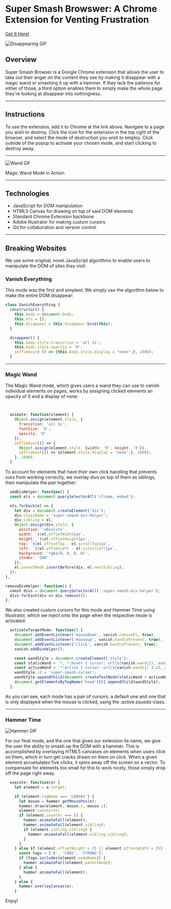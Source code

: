 # Super Smash Browswer: A Chrome Extension for Venting Frustration

[Get It Here!](https://chrome.google.com/webstore/detail/supersmashbrowser/bdlmjfkblpjnkienagkgljcodcgjjjml)

![Disappearing GIF](https://media.giphy.com/media/22RxGPGrf1UAcZobWC/giphy.gif)

## Overview

Super Smash Browser is a Google Chrome extension that allows the user to take out their anger on the content they see by making it disappear with a magic wand or smashing it up with a hammer. If they lack the patience for either of those, a third option enables them to simply make the whole page they're looking at disappear into nothingness.

---

## Instructions

To use the extension, add it to Chrome at the link above. Navigate to a page you wish to destroy. Click the icon for the extension in the top right of the browser, and select the mode of destruction you wish to employ. Click outside of the popup to activate your chosen mode, and start clicking to destroy away.

---

![Wand Gif](https://media.giphy.com/media/1r8SQfFlbvaaWeVRLZ/giphy.gif)

Magic Wand Mode in Action

---

## Technologies

- JavaScript for DOM manipulation
- HTML5 Canvas for drawing on top of said DOM elements
- Standard Chrome Extension backbone
- Adobe Illustrator for making custom cursors
- Git for collaboration and version control

---

## Breaking Websites

We use some original, novel JavaScript algorithms to enable users to manipulate the DOM of sites they visit:

### Vanish Everything

This mode was the first and simplest: We simply use the algorithm below to make the entire DOM disappear:

```javascript
class VanishEverything {
  constructor() {
    this.body = document.body;
    this.els = [];
    this.disappear = this.disappear.bind(this);
  }

  disappear() {
    this.body.style.transition = 'all 1s';
    this.body.style.opacity = '0';
    setTimeout( () => {this.body.style.display = "none";}, 2000);
  }

```

---

### Magic Wand

The Magic Wand mode, which gives users a wand they can use to vanish individual elements on pages, works by assigning clicked elements an opacity of 0 and a display of none:

```javascript


  animate: function(element) {
    Object.assign(element.style, {
      transition: 'all 1s',
      fontSize: '0',
      opacity: '0'
    });
    setTimeout(() => {
      Object.assign(element.style, {width: '0', height: '0'});
      setTimeout(() => {element.style.display = 'none';}, 1000);
    }, 1000);
  }
  ```

  To account for elements that have their own click handling that prevents ours from working correctly, we overlay divs on top of them as siblings, then manipulate the pair together:

  ```javascript
    addDivHelper: function() {
    const els = document.querySelectorAll('iframe, embed');

    els.forEach(el => {
      let div = document.createElement('div');
      div.className = 'super-smash-div-helper';
      div.sibling = el;
      Object.assign(div.style, {
        position: 'absolute',
        width: `${el.offsetWidth}px`,
        height: `${el.offsetHeight}px`,
        top: `${el.offsetTop - el.scrollTop}px`,
        left: `${el.offsetLeft - el.scrollLeft}px`,
        background: 'rgba(0, 0, 0, 0)',
        zIndex: '500'
      });
      el.parentNode.insertBefore(div, el.nextSibling);
    });
  },

  removeDivHelper: function() {
    const divs = document.querySelectorAll('.super-smash-div-helper');
    divs.forEach(div => div.remove());
  },
  ```

We also created custom cursors for this mode and Hammer Time using Illustrator, which we inject onto the page when the respective mode is activated:

```javascript
  activateTargetMode: function() {
    document.addEventListener('mousedown', vanish.removeEl, true);
    document.addEventListener('mouseup', vanish.handlePrevent, true);
    document.addEventListener('click', vanish.handlePrevent, true);
    vanish.addDivHelper();

    const wandStyle = document.createElement('style');
    const staticWand = `*, *:hover { cursor: url(${vanish.wand1}), auto !important} `;
    const activeWand = `*:active { cursor: url(${vanish.wand2}) 3 13, auto !important}`;
    wandStyle.id = 'super-smash-cursor';
    wandStyle.appendChild(document.createTextNode(staticWand + activeWand));
    document.getElementsByTagName('head')[0].appendChild(wandStyle);
  },
```

As you can see, each mode has a pair of cursors: a default one and one that is only displayed when the mouse is clicked, using the :active psuedo-class.

---

### Hammer Time

![Hammer GIF](https://media.giphy.com/media/5eFi7W9QhbLQm7BfM5/giphy.gif)

For our final mode, and the one that gives our extension its name, we give the user the ability to smash up the DOM with a hammer. This is accomplished by overlaying HTML5 canvases on elements when users click on them, which in turn get cracks drawn on them on click. When a given element accumulates five clicks, it spins away off the screen on a vector. To compensate for elements too small for this to work nicely, those simply drop off the page right away.

```javascript
  execute: function(e) {
    let element = e.target;

    if (element.tagName === 'CANVAS') {
      let mouse = hammer.getMousePos(e);
      hammer.draw(element, mouse.x, mouse.y);
      element.counter++;
      if (element.counter === 5) {
        hammer.animateFall(element);
        hammer.animateFall(element.sibling);
        if (element.sibling.sibling) {
          hammer.animateFall(element.sibling.sibling);
        }
      }
    } else if (element.offsetHeight < 25 || element.offsetWidth < 25) {
      const tags = ['B', 'CODE', 'STRONG'];
      if (tags.includes(element.nodeName)) {
        hammer.animateFall(element.parentNode);
      } else {
        hammer.animateFall(element);
      }
    } else {
      hammer.overlayCanvas(e);
    }
```

Enjoy!





